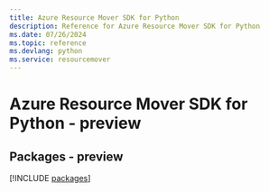 ```yaml
---
title: Azure Resource Mover SDK for Python
description: Reference for Azure Resource Mover SDK for Python
ms.date: 07/26/2024
ms.topic: reference
ms.devlang: python
ms.service: resourcemover
---
```

# Azure Resource Mover SDK for Python - preview
## Packages - preview
[!INCLUDE [packages](resource-mover-index.md)]